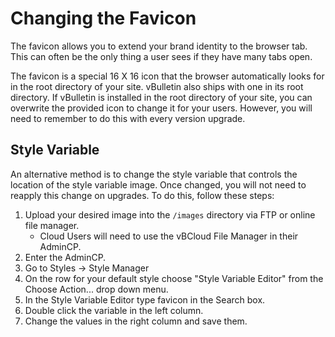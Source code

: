 # Changing the Favicon

The favicon allows you to extend your brand identity to the browser tab. This can often be the only thing a user sees if they have many tabs open.

The favicon is a special 16 X 16 icon that the browser automatically looks for in the root directory of your site. vBulletin also ships with one in its root directory. If vBulletin is installed in the root directory of your site, you can overwrite the provided icon to change it for your users. However, you will need to remember to do this with every version upgrade. 

## Style Variable

An alternative method is to change the style variable that controls the location of the style variable image. Once changed, you will not need to reapply this change on upgrades. To do this, follow these steps:

1. Upload your desired image into the `/images` directory via FTP or online file manager.
   - Cloud Users will need to use the vBCloud File Manager in their AdminCP.
2. Enter the AdminCP.
3. Go to Styles -> Style Manager
4. On the row for your default style choose "Style Variable Editor" from the Choose Action... drop down menu.
5. In the Style Variable Editor type favicon in the Search box.
6. Double click the variable in the left column.
7. Change the values in the right column and save them.